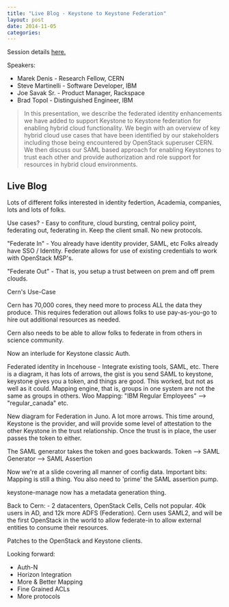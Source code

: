 ```yaml
---
title: "Live Blog - Keystone to Keystone Federation"
layout: post
date: 2014-11-05
categories: 
---
```


Session details [here.](https://openstacksummitnovember2014paris.sched.org/event/f7207fef7547319f322fa5cfee05cf49)

Speakers: 
- Marek Denis - Research Fellow, CERN 
- Steve Martinelli - Software Developer, IBM
- Joe Savak Sr. - Product Manager, Rackspace
- Brad Topol - Distinguished Engineer, IBM

>In this presentation, we describe the federated identity enhancements we have added to support Keystone to Keystone federation for enabling hybrid cloud functionality. We begin with an overview of key hybrid cloud use cases that have been identified by our stakeholders including those being encountered by OpenStack superuser CERN. We then discuss our SAML based approach for enabling Keystones to trust each other and provide authorization and  role support for resources in hybrid cloud environments.   

## Live Blog

Lots of different folks interested in identity federtion, Academia, companies, lots and lots of folks.

Use cases? - Easy to confiture, cloud bursting, central policy point, federating out, federating in. Keep the client small. No new protocols.

"Federate In" - You already have identity provider, SAML, etc Folks already have SSO / Identity. Federate allows for use of existing credentials to work with OpenStack MSP's.

"Federate Out" - That is, you setup a trust between on prem and off prem clouds.

Cern's Use-Case

Cern has 70,000 cores, they need more to process ALL the data they produce. This requires federation out allows folks to use pay-as-you-go to hire out additional resources as needed.

Cern also needs to be able to allow folks to federate in from others in science community.

Now an interlude for Keystone classic Auth.

Federated identity in Incehouse - Integrate existing tools, SAML, etc. There is a diagram, it has lots of arrows, the gist is you send SAML to keystone, keystone gives you a token, and things are good. This worked, but not as well as it could. Mapping engine, that is, groups in one system are not the same as groups in others. Woo Mapping: "IBM Regular Employees" --> "regular_canada" etc.

New diagram for Federation in Juno. A lot more arrows. This time around, Keystone is the provider, and will provide some level of attestation to the other Keystone in the trust relationship. Once the trust is in place, the user passes the token to either.

The SAML generator takes the token and goes backwards. Token --> SAML Generator --> SAML Assertion

Now we're at a slide covering all manner of config data. Important bits: Mapping is still a thing. You also need to 'prime' the SAML assertion pump.

keystone-manage now has a metadata generation thing.

Back to Cern: - 2 datacenters, OpenStack Cells, Cells not popular. 40k users in AD, and 12k more ADFS (Federation). Cern uses SAML2, and will be the first OpenStack in the world to allow federate-in to allow external entities to consume their resources.

Patches to the OpenStack and Keystone clients.

Looking forward:

- Auth-N
- Horizon Integration
- More & Better Mapping
- Fine Grained ACLs
- More protocols
